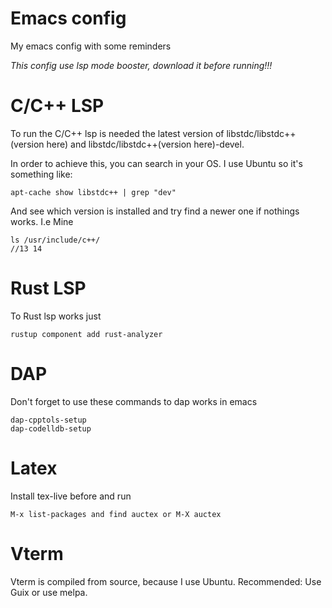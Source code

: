 # Emacs config

My emacs config with some reminders

*This config use lsp mode booster, download it before running!!!*


# C/C++ LSP


To run the C/C++ lsp is needed the latest version of libstdc/libstdc++(version here) and libstdc/libstdc++(version here)-devel.

In order to achieve this, you can search in your OS. I use Ubuntu so it's something like:

```
apt-cache show libstdc++ | grep "dev"
```

And see which version is installed and try find a newer one if nothings works. I.e Mine

```
ls /usr/include/c++/  
//13 14
```

# Rust LSP

To Rust lsp works just

```
rustup component add rust-analyzer
```

# DAP

Don't forget to use these commands to dap works in emacs

```
dap-cpptols-setup
dap-codelldb-setup
```


# Latex

Install tex-live before and run
```
M-x list-packages and find auctex or M-X auctex
```

# Vterm

Vterm is compiled from source, because I use Ubuntu. Recommended: Use Guix or use melpa.

